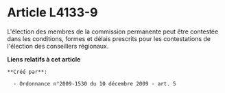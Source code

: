# Article L4133-9

L'élection des membres de la commission permanente peut être contestée dans les conditions, formes et délais prescrits pour
les contestations de l'élection des conseillers régionaux.

**Liens relatifs à cet article**

	**Créé par**:

	  - Ordonnance n°2009-1530 du 10 décembre 2009 - art. 5
